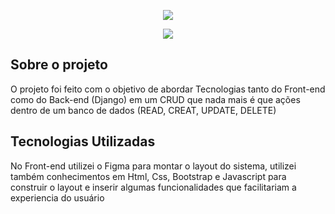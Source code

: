 <p align="center">
  <img src="to_readme2.gif">
</p>


<p align="center">
  <img src="to_readme.gif">
</p>

<h2>Sobre o projeto</h2>

<p>
  O projeto foi feito com o objetivo de abordar Tecnologias tanto do Front-end como do Back-end (Django) em um CRUD que nada mais é que ações dentro de um banco de dados (READ, CREAT, UPDATE, DELETE)
</p>

<h2>Tecnologias Utilizadas</h2>

<p>
  No Front-end utilizei o Figma para montar o layout do sistema, utilizei também conhecimentos em Html, Css, Bootstrap e Javascript para construir o layout e inserir algumas funcionalidades que facilitariam a experiencia do usuário
</p>
